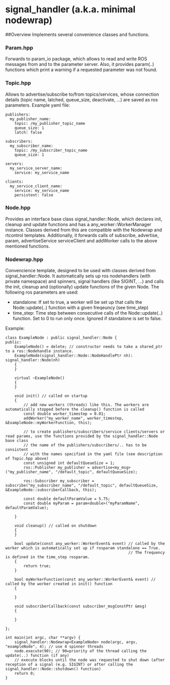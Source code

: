 # signal_handler (a.k.a. minimal nodewrap)

##Overview
Implements several convenience classes and functions.

### Param.hpp
Forwards to param_io package, which allows to read and write ROS messages from and to the parameter server. Also, it provides param(..) functions which print a warning if a requested parameter was not found.

### Topic.hpp
Allows to advertise/subscribe to/from topics/services, whose connection details (topic name, latched, queue_size, deactivate, ...) are saved as ros parameters. Example yaml file:

    publishers:
      my_publisher_name:
        topic: /my_publisher_topic_name
        queue_size: 1
        latch: false

    subscribers:
      my_subscriber_name:
        topic: /my_subscriber_topic_name
        queue_size: 1

    servers:
      my_service_server_name:
        service: my_service_name

    clients:
      my_service_client_name:
        service: my_service_name
        persistent: false


### Node.hpp
Provides an interface base class signal_handler::Node, which declares init, cleanup and update functions and has a any_worker::WorkerManager instance.
Classes derived from this are compatible with the Nodewrap and rtcontrol templates.
Additionally, it forwards calls of subscribe, advertise, param, advertiseService serviceClient and addWorker calls to the above mentioned functions.

### Nodewrap.hpp
Convencience template, designed to be used with classes derived from signal_handler::Node. It automatically sets up ros nodehandlers (with private namespace) and spinners, signal handlers (like SIGINT, ...) and calls the init, cleanup and (optionally) update functions of the given Node. The following ros parameters are used:

- standalone: If set to true, a worker will be set up that calls the Node::update(..) function with a given freqeuncy (see time_step) 
- time_step: Time step between consecutive calls of the Node::update(..) function. Set to 0 to run only once. Ignored if standalone is set to false.

Example:

    class ExampleNode : public signal_handler::Node {
    public:
        ExampleNode() = delete; // constructor needs to take a shared_ptr to a ros::Nodehandle instance.
        ExampleNode(signal_handler::Node::NodeHandlePtr nh): signal_handler::Node(nh)
        {
        }
        
        virtual ~ExampleNode()
        {
        }
        
        void init() // called on startup
        {
            // add new workers (threads) like this. The workers are automatically stopped before the cleanup() function is called
            const double worker_timestep = 0.01;
            addWorker("my_worker_name", worker_timestep, &ExampleNode::myWorkerFunction, this);

            // to create publishers/subscribers/service clients/servers or read params, use the functions provided by the signal_handler::Node base class
            // the name of the publishers/subscribers/.. has to be consistent 
            // with the names specified in the yaml file (see description of Topic.hpp above)
            const unsigned int defaultQueueSize = 1;
            ros::Publisher my_publisher = advertise<my_msg>("my_publisher_name", "/default_topic", defaultQueueSize);

            ros::Subscriber my_subscriber = subscribe("my_subscriber_name", "/default_topic", defaultQueueSize, &ExampleNode::subscriberCallback, this);

            const double defaultParamValue = 5.75;
            const double myParam = param<double>("myParamName", defaultParamValue);

        }
        
        void cleanup() // called on shutdown
        {
        }
        
        bool update(const any_worker::WorkerEvent& event) // called by the worker which is automatically set up if rosparam standalone == True.
                                                          // The frequency is defined in the time_step rosparam.
        {
            return true;
        }

        bool myWorkerFunction(const any_worker::WorkerEvent& event) // called by the worker created in init() function
        {

        }

        void subscriberCallback(const subscriber_msgConstPtr &msg)
        {

        }
        
    };
    
    int main(int argc, char **argv) {
        signal_handler::Nodewrap<ExampleNode> node(argc, argv, "exampleNode", 4); // use 4 spinner threads
        node.execute(90); // 90=priority of the thread calling the update(..) function (if any)
        // execute blocks until the node was requested to shut down (after reception of a signal (e.g. SIGINT) or after calling the signal_handler::Node::shutdown() function) 
        return 0;
    }

